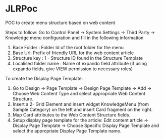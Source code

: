 # JLRPoc
POC to create menu structure based on web content

Steps to follow:
Go to Control Panel -> System Settings -> Third Party -> Knowledge menu configuration and fill in the following information
1. Base Folder : Folder Id of the root folder for the menu
2. Base Url: Prefix of friendly URL for the web content article
3. Structure key : 1 - Structure ID found in the Structure Template
4. Localised folder name : Name of expando field attribute (if using expando fields, give VIEW permission to necessary roles)


To create the Display Page Template:
1. Go to Design -> Page Template -> Design Page Template -> Add -> Choose Web Content Type and select appropriate Web Content Structure.
2. Insert a 2- Grid Element and insert widget KnowledgeMenu (from Sample Category) on the left and insert Card fragment on the right.
3. Map Card attributes to the Web Content Structure fields.
4. Setup display page template for the article:
   Edit content article ->  Display Page Template -> Choose Specific Display Page Template and select the appropriate Display Page Template name.
  



